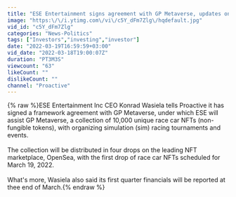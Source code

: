 ```yaml
---
title: "ESE Entertainment signs agreement with GP Metaverse, updates on Q1 financials"
image: "https:\/\/i.ytimg.com\/vi\/c5Y_dFm7Zlg\/hqdefault.jpg"
vid_id: "c5Y_dFm7Zlg"
categories: "News-Politics"
tags: ["Investors","investing","investor"]
date: "2022-03-19T16:59:59+03:00"
vid_date: "2022-03-18T19:00:07Z"
duration: "PT3M3S"
viewcount: "63"
likeCount: ""
dislikeCount: ""
channel: "Proactive"
---
```

{% raw %}ESE Entertainment Inc CEO Konrad Wasiela tells Proactive it has signed a framework agreement with GP Metaverse, under which ESE will assist GP Metaverse, a collection of 10,000 unique race car NFTs (non-fungible tokens), with organizing simulation (sim) racing tournaments and events.<br /><br />The collection will be distributed in four drops on the leading NFT marketplace, OpenSea, with the first drop of race car NFTs scheduled for March 19, 2022.<br /><br />What's more, Wasiela also said its first quarter financials will be reported at thee end of March.{% endraw %}
